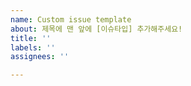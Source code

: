```yaml
---
name: Custom issue template
about: 제목에 맨 앞에 [이슈타입] 추가해주세요!
title: ''
labels: ''
assignees: ''

---
```



